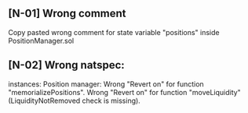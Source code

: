## [N-01] Wrong comment

Copy pasted wrong comment for state variable "positions" inside PositionManager.sol

## [N-02] Wrong natspec:

instances:
Position manager: 
Wrong "Revert on" for function "memorializePositions".
Wrong "Revert on" for function "moveLiquidity" (LiquidityNotRemoved check is missing).


